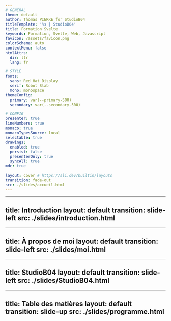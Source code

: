 ```yaml
---
# GENERAL
theme: default
author: Thomas PIERRE for StudioB04
titleTemplate: '%s | StudioB04'
title: Formation Svelte
keywords: Formation, Svelte, Web, Javascript
favicon: /assets/favicon.png
colorSchema: auto
contextMenu: false
htmlAttrs:
  dir: ltr  
  lang: fr

# STYLE
fonts:
  sans: Red Hat Display
  serif: Robot Slab
  mono: monospace
themeConfig:
  primary: var(--primary-500)
  secondary: var(--secondary-500)

# CONFIG
presenter: true
lineNumbers: true
monaco: true
monacoTypesSource: local
selectable: true
drawings:
  enabled: true
  persist: false
  presenterOnly: true
  syncAll: true
mdc: true

layout: cover # https://sli.dev/builtin/layouts
transition: fade-out
src: ./slides/accueil.html
---
```



---
title: Introduction
layout: default
transition: slide-left
src: ./slides/introduction.html
---

---
title: À propos de moi
layout: default
transition: slide-left
src: ./slides/moi.html
---

---
title: StudioB04
layout: default
transition: slide-left
src: ./slides/StudioB04.html
---

---
title: Table des matières
layout: default
transition: slide-up
src: ./slides/programme.html
---